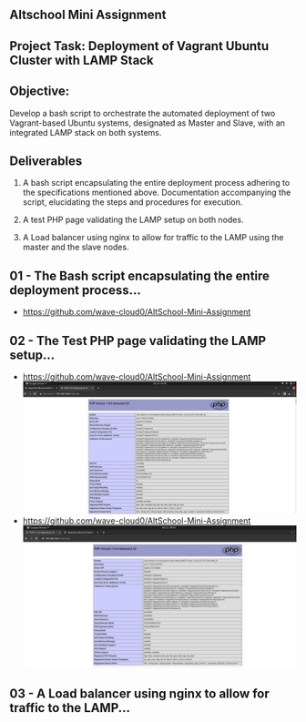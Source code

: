 ## Altschool Mini Assignment

## Project Task: Deployment of Vagrant Ubuntu Cluster with LAMP Stack

## Objective:

Develop a bash script to orchestrate the automated deployment
of two Vagrant-based Ubuntu systems, designated as Master and Slave, with an integrated LAMP stack on both systems.

## Deliverables

1. A bash script encapsulating the entire deployment process adhering to the specifications mentioned above. Documentation accompanying the script, elucidating the steps and procedures for execution.

2.  A test PHP page validating the LAMP setup on both nodes.

3. A Load balancer using nginx to allow for traffic to the LAMP using the master and the slave nodes.



## 01 - The Bash script encapsulating the entire deployment process...
- https://github.com/wave-cloud0/AltSchool-Mini-Assignment
  

## 02 - The Test PHP page validating the LAMP setup...
- https://github.com/wave-cloud0/AltSchool-Mini-Assignment
![php1_img](<php1.jpeg>)
- https://github.com/wave-cloud0/AltSchool-Mini-Assignment
![php2_img](<php2.jpeg>)

## 03 - A Load balancer using nginx to allow for traffic to the LAMP...


